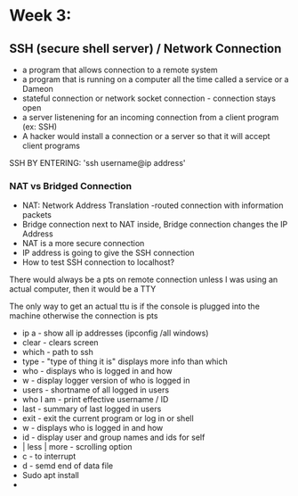 # Week 3:  

## SSH (secure shell server) / Network Connection
- a program that allows connection to a remote system
- a program that is running on a computer all the time called a service or a Dameon
- stateful connection or network socket connection - connection stays open 
- a server listenening for an incoming connection from a client program (ex: SSH)
- A hacker would install a connection or a server so that it will accept client programs

SSH BY ENTERING: 'ssh username@ip address'

### NAT vs Bridged Connection
- NAT: Network Address Translation -routed connection with information packets 
- Bridge connection next to NAT inside, Bridge connection changes the IP Address
- NAT is a more secure connection 
- IP address is going to give the SSH connection 
- How to test SSH connection to localhost?

There would always be a pts on remote connection unless I was using an actual computer,
then it would be a TTY

The only way to get an actual ttu is if the console is plugged into the machine
   otherwise the connection is pts 
* ip a - show all ip addresses (ipconfig /all windows)
* clear - clears screen
* which - path to ssh
* type - "type of thing it is" displays more info than which 
* who - displays who is logged in and how 
* w - display logger version of who is logged in
* users - shortname of all logged in users 
* who I am - print effective username / ID
* last - summary of last logged in users 
* exit - exit the current program or log in or shell
* w - displays who is logged in and how 
* id - display user and group names and ids for self 
* | less | more - scrolling option 
* <ctrl> c - to interrupt
* <ctrl> d - semd end of data file
* Sudo apt install
* 
     
